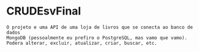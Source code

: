 # CRUDEsvFinal
    O projeto e uma API de uma loja de livros que se conecta ao banco de dados
    MongoDB (pessoalmente eu prefiro o PostgreSQL, mas vamo que vamo).
    Podera alterar, excluir, atualizar, criar, buscar, etc.